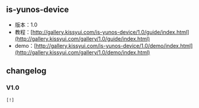 ## is-yunos-device

* 版本：1.0
* 教程：[http://gallery.kissyui.com/is-yunos-device/1.0/guide/index.html](http://gallery.kissyui.com/gallery/1.0/guide/index.html)
* demo：[http://gallery.kissyui.com/is-yunos-device/1.0/demo/index.html](http://gallery.kissyui.com/gallery/1.0/demo/index.html)

## changelog

### V1.0

    [!]


